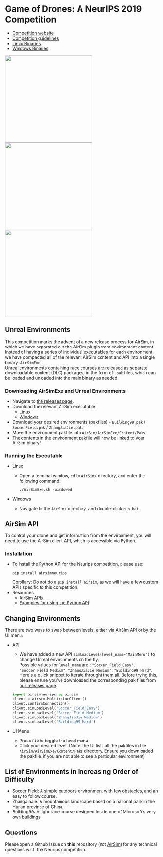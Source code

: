 # Game of Drones: A NeurIPS 2019 Competition
- [Competition website](https://www.microsoft.com/en-us/research/academic-program/game-of-drones-competition-at-neurips-2019/)
- [Competition guidelines](https://github.com/microsoft/AirSim-NeurIPS2019-Drone-Racing/blob/master/docs/competition_guidelines.md)
- [Linux Binaries](https://github.com/microsoft/AirSim-NeurIPS2019-Drone-Racing/releases/tag/v0.0-linux)
- [Windows Binaries](https://github.com/microsoft/AirSim-NeurIPS2019-Drone-Racing/releases/tag/v0.0-windows)

<img src="https://github.com/madratman/airsim_neurips_gifs/blob/master/imgs/neurips_b99_3_drones.gif?raw=true" width="285"> <img src="https://github.com/madratman/airsim_neurips_gifs/blob/master/imgs/neurips_soccer_field_8_drones.gif?raw=true" width="285"> <img src="https://github.com/madratman/airsim_neurips_gifs/blob/master/imgs/neurips_zhangjiajie_4_drones.gif?raw=true" width="285">

## Unreal Environments
This competition marks the advent of a new release process for AirSim, in which we have separated out the AirSim plugin from environment content. Instead of having a series of individual executables for each environment, we have compacted all of the relevant AirSim content and API into a single binary (`AirSimExe`).    
Unreal environments containing race courses are released as separate downloadable content (DLC) packages, in the form of `.pak` files, which can be loaded and unloaded into the main binary as needed.    

### Downloading AirSimExe and Unreal Environments 
- Navigate to [the releases page](https://github.com/microsoft/AirSim-NeurIPS2019-Drone-Racing/releases).
- Download the relevant AirSim executable:
	- [Linux](https://github.com/microsoft/AirSim-NeurIPS2019-Drone-Racing/releases/download/v0.0-linux/AirSim-Linux.tar.gz)
	- [Windows](https://github.com/microsoft/AirSim-NeurIPS2019-Drone-Racing/releases/download/v0.0-windows/AirSim-Windows.zip)
- Download your desired environments (pakfiles) - `Building99.pak` / ` SoccerField.pak` / `ZhangJiaJie.pak`.
- Move the environment pakfile into `AirSim/AirSimExe/Content/Paks`. 
- The contents in the environment pakfile will now be linked to your AirSim binary!

### Running the Executable

- Linux
	- Open a terminal window, `cd` to `AirSim/` directory, and enter the following command:
		```
		./AirSimExe.sh -windowed
		```

- Windows
	- Navigate to the `AirSim/` directory, and double-click `run.bat`


## AirSim API
To control your drone and get information from the environment, you will need to use the AirSim client API, which is accessible via Python. 

### Installation
- To install the Python API for the Neurips competition, please use:
	```
	pip install airsimneurips
	```
	Corollary: Do not do a `pip install airsim`, as we will have a few custom APIs specific to this competition. 
- Resources 
	- [AirSim APIs](https://microsoft.github.io/AirSim/docs/apis/)
	- [Examples for using the Python API](https://github.com/microsoft/AirSim/tree/master/PythonClient/multirotor)  	

## Changing Environments
There are two ways to swap between levels, either via AirSIm API or by the UI menu.
- API 
	- We have added a new API `simLoadLevel(level_name="MainMenu")` to change Unreal environments on the fly.   
	 Possible values for `level_name` are : `"Soccer_Field_Easy"`, `"Soccer_Field_Medium"`, `"ZhangJiaJie_Medium"`, `"Building99_Hard"`. 
	Here's a quick snippet to iterate throught them all. Before trying this, please ensure you've downloaded the 	corresponding pak files from [our releases page](https://github.com/microsoft/AirSim-NeurIPS2019-Drone-Racing/releases). 

	```python
	import airsimneurips as airsim
	client = airsim.MultirotorClient()
	client.confirmConnection()
	client.simLoadLevel('Soccer_Field_Easy')	
	client.simLoadLevel('Soccer_Field_Medium')	
	client.simLoadLevel('ZhangJiaJie_Medium')
	client.simLoadLevel('Building99_Hard')
	```
- UI Menu
	- Press `F10` to toggle the level menu
	- Click your desired level. (Note: the UI lists all the pakfiles in the `AirSim/AirSimExe/Content/Paks` directory. Ensure you downloaded the pakfile, if you are not able to see a particular environment)

## List of Environments in Increasing Order of Difficulty 
- Soccer Field: A simple outdoors environment with few obstacles, and an easy to follow course.
- ZhangJiaJie: A mountainous landscape based on a national park in the Hunan province of China.
- Building99: A tight race course designed inside one of Microsoft's very own buildings.

## Questions
Please open a Github Issue on **this** repository (not [AirSim](https://github.com/microsoft/AirSim)) for any technical questions w.r.t. the Neurips competition. 
